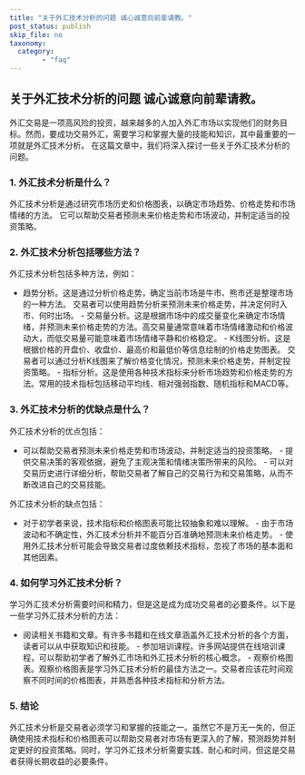 ```yaml
---
title: "关于外汇技术分析的问题 诚心诚意向前辈请教。"
post_status: publish
skip_file: no
taxonomy:
  category:
        - "faq"
---
```


## 关于外汇技术分析的问题 诚心诚意向前辈请教。

外汇交易是一项高风险的投资，越来越多的人加入外汇市场以实现他们的财务目标。然而，要成功交易外汇，需要学习和掌握大量的技能和知识，其中最重要的一项就是外汇技术分析。 在这篇文章中，我们将深入探讨一些关于外汇技术分析的问题。

### 1. 外汇技术分析是什么？

外汇技术分析是通过研究市场历史和价格图表，以确定市场趋势、价格走势和市场情绪的方法。 它可以帮助交易者预测未来价格走势和市场波动，并制定适当的投资策略。

### 2. 外汇技术分析包括哪些方法？

外汇技术分析包括多种方法，例如：

- 趋势分析。这是通过分析价格走势，确定当前市场是牛市、熊市还是整理市场的一种方法。 交易者可以使用趋势分析来预测未来价格走势，并决定何时入市、何时出场。 - 交易量分析。这是根据市场中的成交量变化来确定市场情绪，并预测未来价格走势的方法。高交易量通常意味着市场情绪激动和价格波动大，而低交易量可能意味着市场情绪平静和价格稳定。 - K线图分析。这是根据价格的开盘价、收盘价、最高价和最低价等信息绘制的价格走势图表。 交易者可以通过分析K线图来了解价格变化情况，预测未来价格走势，并制定投资策略。 - 指标分析。这是使用各种技术指标来分析市场趋势和价格走势的方法。常用的技术指标包括移动平均线、相对强弱指数、随机指标和MACD等。

### 3. 外汇技术分析的优缺点是什么？

外汇技术分析的优点包括：

- 可以帮助交易者预测未来价格走势和市场波动，并制定适当的投资策略。 - 提供交易决策的客观依据，避免了主观决策和情绪决策所带来的风险。 - 可以对交易历史进行详细分析，帮助交易者了解自己的交易行为和交易策略，从而不断改进自己的交易技能。

外汇技术分析的缺点包括：

- 对于初学者来说，技术指标和价格图表可能比较抽象和难以理解。 - 由于市场波动和不确定性，外汇技术分析并不能百分百准确地预测未来价格走势。 - 使用外汇技术分析可能会导致交易者过度依赖技术指标，忽视了市场的基本面和其他因素。

### 4. 如何学习外汇技术分析？

学习外汇技术分析需要时间和精力，但是这是成为成功交易者的必要条件。以下是一些学习外汇技术分析的方法：

- 阅读相关书籍和文章。有许多书籍和在线文章涵盖外汇技术分析的各个方面，读者可以从中获取知识和技能。 - 参加培训课程。许多网站提供在线培训课程，可以帮助初学者了解外汇市场和外汇技术分析的核心概念。 - 观察价格图表。观察价格图表是学习外汇技术分析的最佳方法之一。交易者应该花时间观察不同时间的价格图表，并熟悉各种技术指标和分析方法。

### 5. 结论

外汇技术分析是交易者必须学习和掌握的技能之一。虽然它不是万无一失的，但正确使用技术指标和价格图表可以帮助交易者对市场有更深入的了解，预测趋势并制定更好的投资策略。同时，学习外汇技术分析需要实践、耐心和时间，但这是交易者获得长期收益的必要条件。
